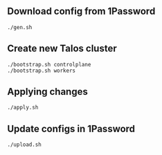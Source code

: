 ## Download config from 1Password

```
./gen.sh
```

## Create new Talos cluster

```
./bootstrap.sh controlplane
./bootstrap.sh workers
```

## Applying changes

```
./apply.sh
```

## Update configs in 1Password

```
./upload.sh
```
